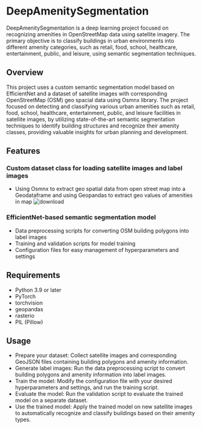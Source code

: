 # DeepAmenitySegmentation
DeepAmenitySegmentation is a deep learning project focused on recognizing amenities in OpenStreetMap data using satellite imagery. The primary objective is to classify buildings in urban environments into different amenity categories, such as retail, food, school, healthcare, entertainment, public, and leisure, using semantic segmentation techniques.

## Overview
This project uses a custom semantic segmentation model based on EfficientNet and a dataset of satellite images with corresponding OpenStreetMap (OSM) geo spacial data using Osmnx library. The project focused on detecting and classifying various urban amenities such as retail, food, school, healthcare, entertainment, public, and leisure facilities in satellite images, by utilizing state-of-the-art semantic segmentation techniques to identify building structures and recognize their amenity classes, providing valuable insights for urban planning and development.

## Features
### Custom dataset class for loading satellite images and label images
- Using Osmnx to extract geo spatial data from open street map into a Geodataframe and using Geopandas to extract geo values of amenities in map
![download](https://user-images.githubusercontent.com/92146886/219333765-b746ee07-e997-42bd-b49d-64c31464274a.png)

### EfficientNet-based semantic segmentation model
- Data preprocessing scripts for converting OSM building polygons into label images
- Training and validation scripts for model training
- Configuration files for easy management of hyperparameters and settings

## Requirements
- Python 3.9 or later
- PyTorch
- torchvision
- geopandas
- rasterio
- PIL (Pillow)

## Usage
- Prepare your dataset: Collect satellite images and corresponding GeoJSON files containing building polygons and amenity information.
- Generate label images: Run the data preprocessing script to convert building polygons and amenity information into label images.
- Train the model: Modify the configuration file with your desired hyperparameters and settings, and run the training script.
- Evaluate the model: Run the validation script to evaluate the trained model on a separate dataset.
- Use the trained model: Apply the trained model on new satellite images to automatically recognize and classify buildings based on their amenity types.
